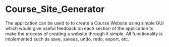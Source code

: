 # Course_Site_Generator
The application can be used to to create a Course Website using simple GUI which would give useful feedback on each section of the application to
make the process of creating a website through it simple.
All functionality is implemented such as save, saveas, undo, redo, export, etc.
